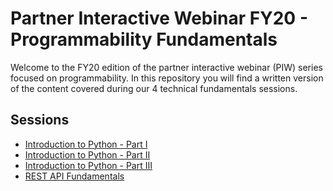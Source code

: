 # Partner Interactive Webinar FY20 - Programmability Fundamentals

Welcome to the FY20 edition of the partner interactive webinar (PIW) series focused on programmability. In this repository you will find a written version of the content covered during our 4 technical fundamentals sessions.


## Sessions

* [Introduction to Python - Part I](sessions/python_one/Readme.md)
* [Introduction to Python - Part II](sessions/python_two/Readme.md)
* [Introduction to Python - Part III](sessions/python_three/Readme.md)
* [REST API Fundamentals](sessions/rest_fundamentals/Readme.md)
